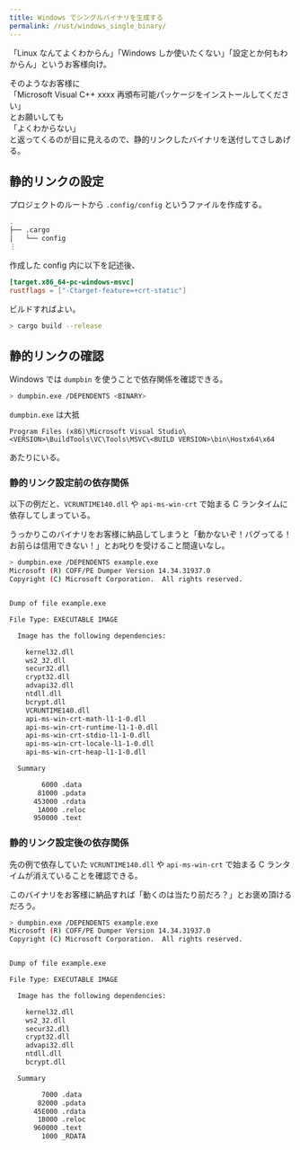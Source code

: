 ```yaml
---
title: Windows でシングルバイナリを生成する
permalink: /rust/windows_single_binary/
---
```


「Linux なんてよくわからん」「Windows しか使いたくない」「設定とか何もわからん」というお客様向け。

そのようなお客様に  
「Microsoft Visual C++ xxxx 再頒布可能パッケージをインストールしてください」  
とお願いしても  
「よくわからない」  
と返ってくるのが目に見えるので、静的リンクしたバイナリを送付してさしあげる。

## 静的リンクの設定

プロジェクトのルートから `.config/config` というファイルを作成する。
```sh
.
├── .cargo
│   └── config
︙
```

作成した config 内に以下を記述後、

```toml
[target.x86_64-pc-windows-msvc]
rustflags = ["-Ctarget-feature=+crt-static"]
```

ビルドすればよい。

```sh
> cargo build --release
```

## 静的リンクの確認

Windows では `dumpbin` を使うことで依存関係を確認できる。  
```sh
> dumpbin.exe /DEPENDENTS <BINARY>
```
`dumpbin.exe` は大抵
```
Program Files (x86)\Microsoft Visual Studio\<VERSION>\BuildTools\VC\Tools\MSVC\<BUILD VERSION>\bin\Hostx64\x64
```
あたりにいる。

### 静的リンク設定前の依存関係
以下の例だと、`VCRUNTIME140.dll` や `api-ms-win-crt` で始まる C ランタイムに依存してしまっている。

うっかりこのバイナリをお客様に納品してしまうと「動かないぞ！バグってる！お前らは信用できない！」とお叱りを受けること間違いなし。
```sh
> dumpbin.exe /DEPENDENTS example.exe
Microsoft (R) COFF/PE Dumper Version 14.34.31937.0
Copyright (C) Microsoft Corporation.  All rights reserved.


Dump of file example.exe

File Type: EXECUTABLE IMAGE

  Image has the following dependencies:

    kernel32.dll
    ws2_32.dll
    secur32.dll
    crypt32.dll
    advapi32.dll
    ntdll.dll
    bcrypt.dll
    VCRUNTIME140.dll
    api-ms-win-crt-math-l1-1-0.dll
    api-ms-win-crt-runtime-l1-1-0.dll
    api-ms-win-crt-stdio-l1-1-0.dll
    api-ms-win-crt-locale-l1-1-0.dll
    api-ms-win-crt-heap-l1-1-0.dll

  Summary

        6000 .data
       81000 .pdata
      453000 .rdata
       1A000 .reloc
      950000 .text
```

### 静的リンク設定後の依存関係

先の例で依存していた `VCRUNTIME140.dll` や `api-ms-win-crt` で始まる C ランタイムが消えていることを確認できる。

このバイナリをお客様に納品すれば「動くのは当たり前だろ？」とお褒め頂けるだろう。

```sh
> dumpbin.exe /DEPENDENTS example.exe
Microsoft (R) COFF/PE Dumper Version 14.34.31937.0
Copyright (C) Microsoft Corporation.  All rights reserved.


Dump of file example.exe

File Type: EXECUTABLE IMAGE

  Image has the following dependencies:

    kernel32.dll
    ws2_32.dll
    secur32.dll
    crypt32.dll
    advapi32.dll
    ntdll.dll
    bcrypt.dll

  Summary

        7000 .data
       82000 .pdata
      45E000 .rdata
       1B000 .reloc
      960000 .text
        1000 _RDATA
```
